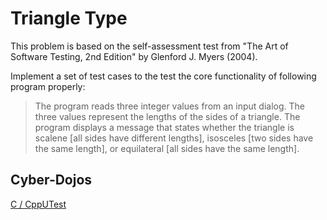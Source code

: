# Triangle Type
This problem is based on the self-assessment test from "The Art of Software Testing, 2nd Edition" by Glenford J. Myers (2004).

Implement a set of test cases to the test the core functionality of following program properly:

> The program reads three integer values from an input dialog. The three values represent the lengths of the sides of a triangle. The program displays a message that states whether the triangle is scalene [all sides have different lengths], isosceles [two sides have the same length], or equilateral [all sides have the same length].
>

## Cyber-Dojos
[C / CppUTest](http://cyber-dojo.org/enter/show/22AFAF7F39)

